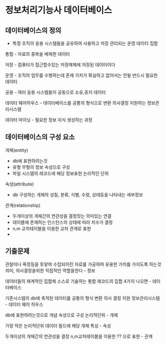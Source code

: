 # 정보처리기능사 데이터베이스

## 데이터베이스의 정의

* 특정 조직의 응용 시스템들을 공유하여 사용하고 저장 관리되는 운영 데이터 집합

통합 - 자료의 중복을 배제한 데이터

저장 - 컴퓨터가 접근할수있는 저장매체에 저장된 데이터이다

운영 - 조직의 업무를 수행하는데 존재 가치가 확실하고 없어서는 안될 반드시 필요한 데이터

공용 - 여러 응용 시스템들이 공동으로 소유,쥬지 데이터 

데이터 웨어하우스 - 데이터베이스를 공통의 형식으로 변환 의사결정 지원하는 정보관리시스템

데이터 마이닝 -  필요한 정보 지식 생성하는 과정

## 데이터베이스의 구성 요소

개체(entity) 

* db에 표현하려는것
* 유형 무형의 정보 속성으로 구성
* 파일 시스템의 레코드에 해당 정보표현 논리적인 단위

속성(attribute)

* db 구성하는 개체의 성질, 분류, 식별, 수량, 상태등을 나타내는 세부정보

관계(relationship)

* 두개이상의 개체간의 연관성을 결정짓는 의미있는 연결
* 테이블에 존재하는 인스턴스의 상태에 따라 치수가 결정
* n,m 교차테이블을 이용한 교차 관계로 표현
* 





## 기출문제 

관찰이나 픅정등을 토앟여 수집되어진 자료를 가공하여 유용한 가치를 가지도록 하는것 의미, 의사결정을위한 직접적인 역할을한다 - 정보

데이터들의 체계적인 집합체 스스로 기술하는 통합  레코드의 집합 4가지 나오면  - 데이터베이스

기존시스템의 db에 축적된 데이터를 공통의 형식 변환 의사 결정 지원 정보관리시스템 - 데이터 웨어 하우스

db에 표현하려는것으로 개념 속성으로 구성 논리적단위  - 개체

가장 작은 논리적단위 데이터 필드에 해당  개체 특성 -  속성

두개이상의 개체간의 연관성을 결정 n,m교차테이블을 이용한 ?? 으로 표현 - 관계